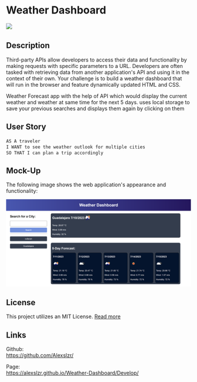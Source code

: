 # Weather Dashboard

<img src="https://img.shields.io/badge/License-MIT-blue"></img>

## Description

Third-party APIs allow developers to access their data and functionality by making requests with specific parameters to a URL. Developers are often tasked with retrieving data from another application's API and using it in the context of their own. Your challenge is to build a weather dashboard that will run in the browser and feature dynamically updated HTML and CSS.

Weather Forecast app with the help of API which would display the current weather and weather at same time for the next 5 days. uses local storage to save your previous searches and displays them again by clicking on them

## User Story

```
AS A traveler
I WANT to see the weather outlook for multiple cities
SO THAT I can plan a trip accordingly
```


## Mock-Up

The following image shows the web application's appearance and functionality:

![The weather app includes a search option, a list of cities, and a five-day forecast and current weather conditions for Atlanta.](./Develop/Assets/gif/weather.png)

## License

This project utilizes an MIT License. [Read more](https://choosealicense.com/licenses/mit/)

## Links

Github: <br>
https://github.com/Alexslzr/ 

Page: <br>
https://alexslzr.github.io/Weather-Dashboard/Develop/